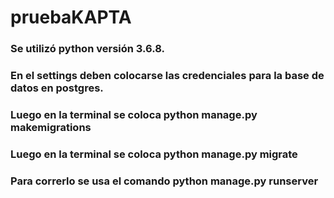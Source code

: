# pruebaKAPTA
 ### Se utilizó python versión 3.6.8.
 ### En el settings deben colocarse las credenciales para la base de datos en postgres.
 ### Luego en la terminal se coloca python manage.py makemigrations
 ### Luego en la terminal se coloca python manage.py migrate
 ### Para correrlo se usa el comando python manage.py runserver
